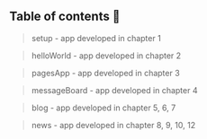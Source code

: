 ## Table of contents 📓

> setup - app developed in chapter 1

> helloWorld - app developed in chapter 2

> pagesApp - app developed in chapter 3

> messageBoard - app developed in chapter 4

> blog - app developed in chapter 5, 6, 7

> news - app developed in chapter 8, 9, 10, 12
